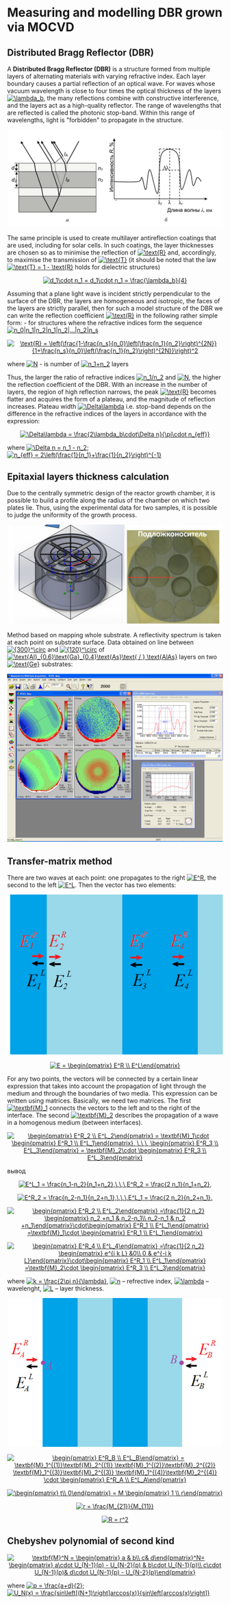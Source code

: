 # Measuring and modelling DBR grown via MOCVD 

 ## Distributed Bragg Reflector (DBR)

 A **Distributed Bragg Reflector (DBR)** is a structure formed from multiple layers of alternating materials with varying refractive index. Each layer boundary causes a partial reflection of an optical wave. For waves whose vacuum wavelength is close to four times the optical thickness of the layers <a href="https://www.codecogs.com/eqnedit.php?latex=\inline&space;\lambda_b" target="_blank"><img src="https://latex.codecogs.com/svg.latex?\inline&space;\lambda_b" title="\lambda_b" /></a>, the many reflections combine with constructive interference, and the layers act as a high-quality reflector. The range of wavelengths that are reflected is called the photonic stop-band. Within this range of wavelengths, light is "forbidden" to propagate in the structure.

 ![Reflection of light in a DBR](img/dbr.png)

 The same principle is used to create multilayer antireflection coatings that are used, including for solar cells. In such coatings, the layer thicknesses are chosen so as to minimise the reflection of <a href="https://www.codecogs.com/eqnedit.php?latex=\inline&space;\text{R}" target="_blank"><img src="https://latex.codecogs.com/svg.latex?\inline&space;\text{R}" title="\text{R}" /></a> and, accordingly, to maximise the transmission of <a href="https://www.codecogs.com/eqnedit.php?latex=\inline&space;\text{T}" target="_blank"><img src="https://latex.codecogs.com/svg.latex?\inline&space;\text{T}" title="\text{T}" /></a> (it should be noted that the law <a href="https://www.codecogs.com/eqnedit.php?latex=\inline&space;\text{T}&space;=&space;1&space;-&space;\text{R}" target="_blank"><img src="https://latex.codecogs.com/svg.latex?\inline&space;\text{T}&space;=&space;1&space;-&space;\text{R}" title="\text{T} = 1 - \text{R}" /></a> holds for dielectric structures)

<p align="center">
<a href="https://www.codecogs.com/eqnedit.php?latex=d_1\cdot&space;n_1&space;=&space;d_1\cdot&space;n_1&space;=&space;\frac{\lambda_b}{4}" target="_blank"><img src="https://latex.codecogs.com/svg.latex?d_1\cdot&space;n_1&space;=&space;d_1\cdot&space;n_1&space;=&space;\frac{\lambda_b}{4}" title="d_1\cdot n_1 = d_1\cdot n_1 = \frac{\lambda_b}{4}" /></a>
</p>

 Assuming that a plane light wave is incident strictly perpendicular to the surface of the DBR, the layers are homogeneous and isotropic, the faces of the layers are strictly parallel, then for such a model structure of the DBR we can write the reflection coefficient <a href="https://www.codecogs.com/eqnedit.php?latex=\inline&space;\text{R}" target="_blank"><img src="https://latex.codecogs.com/svg.latex?\inline&space;\text{R}" title="\text{R}" /></a> in the following rather simple form: - for structures where the refractive indices form the sequence <a href="https://www.codecogs.com/eqnedit.php?latex=\inline&space;n_0|n_1|n_2|n_1|n_2|...|n_2|n_s" target="_blank"><img src="https://latex.codecogs.com/svg.latex?\inline&space;n_0|n_1|n_2|n_1|n_2|...|n_2|n_s" title="n_0|n_1|n_2|n_1|n_2|...|n_2|n_s" /></a>

<p align="center">
<a href="https://www.codecogs.com/eqnedit.php?latex=\inline&space;\text{R}&space;=&space;\left(\frac{1-\frac{n_s}{n_0}\left(\frac{n_1}{n_2}\right)^{2N}}{1&plus;\frac{n_s}{n_0}\left(\frac{n_1}{n_2}\right)^{2N}}\right)^2" target="_blank"><img src="https://latex.codecogs.com/svg.latex?\inline&space;\text{R}&space;=&space;\left(\frac{1-\frac{n_s}{n_0}\left(\frac{n_1}{n_2}\right)^{2N}}{1&plus;\frac{n_s}{n_0}\left(\frac{n_1}{n_2}\right)^{2N}}\right)^2" title="\text{R} = \left(\frac{1-\frac{n_s}{n_0}\left(\frac{n_1}{n_2}\right)^{2N}}{1+\frac{n_s}{n_0}\left(\frac{n_1}{n_2}\right)^{2N}}\right)^2" /></a>
 </p>

 where <a href="https://www.codecogs.com/eqnedit.php?latex=\inline&space;N" target="_blank"><img src="https://latex.codecogs.com/svg.latex?\inline&space;N" title="N" /></a> - is number of <a href="https://www.codecogs.com/eqnedit.php?latex=\inline&space;n_1&plus;n_2" target="_blank"><img src="https://latex.codecogs.com/svg.latex?\inline&space;n_1&plus;n_2" title="n_1+n_2" /></a> layers

Thus, the larger the ratio of refractive indices <a href="https://www.codecogs.com/eqnedit.php?latex=\inline&space;n_1/n_2" target="_blank"><img src="https://latex.codecogs.com/svg.latex?\inline&space;n_1/n_2" title="n_1/n_2" /></a> and <a href="https://www.codecogs.com/eqnedit.php?latex=\inline&space;N" target="_blank"><img src="https://latex.codecogs.com/svg.latex?\inline&space;N" title="N" /></a>, the higher the reflection coefficient of the DBR. With an increase in the number of layers, the region of high reflection narrows, the peak <a href="https://www.codecogs.com/eqnedit.php?latex=\inline&space;\text{R}" target="_blank"><img src="https://latex.codecogs.com/svg.latex?\inline&space;\text{R}" title="\text{R}" /></a> becomes flatter and acquires the form of a plateau, and the magnitude of reflection increases. Plateau width <a href="https://www.codecogs.com/eqnedit.php?latex=\inline&space;\Delta\lambda" target="_blank"><img src="https://latex.codecogs.com/svg.latex?\inline&space;\Delta\lambda" title="\Delta\lambda" /></a> i.e. stop-band depends on the difference in the refractive indices of the layers in accordance with the expression:

<p align="center">
 <a href="https://www.codecogs.com/eqnedit.php?latex=\inline&space;\Delta\lambda&space;=&space;\frac{2\lambda_b\cdot\Delta&space;n}{\pi\cdot&space;n_{eff}}" target="_blank"><img src="https://latex.codecogs.com/svg.latex?\inline&space;\Delta\lambda&space;=&space;\frac{2\lambda_b\cdot\Delta&space;n}{\pi\cdot&space;n_{eff}}" title="\Delta\lambda = \frac{2\lambda_b\cdot\Delta n}{\pi\cdot n_{eff}}" /></a>
 </p>

 where <a href="https://www.codecogs.com/eqnedit.php?latex=\inline&space;\Delta&space;n&space;=&space;n_1&space;-&space;n_2" target="_blank"><img src="https://latex.codecogs.com/svg.latex?\inline&space;\Delta&space;n&space;=&space;n_1&space;-&space;n_2" title="\Delta n = n_1 - n_2" /></a>; <a href="https://www.codecogs.com/eqnedit.php?latex=\inline&space;n_{eff}&space;=&space;2\left(\frac{1}{n_1}&plus;\frac{1}{n_2}\right)^{-1}" target="_blank"><img src="https://latex.codecogs.com/svg.latex?\inline&space;n_{eff}&space;=&space;2\left(\frac{1}{n_1}&plus;\frac{1}{n_2}\right)^{-1}" title="n_{eff} = 2\left(\frac{1}{n_1}+\frac{1}{n_2}\right)^{-1}" /></a>

 ## Epitaxial layers thickness calculation

Due to the centrally symmetric design of the reactor growth chamber, it is possible to build a profile along the radius of the chamber on which two plates lie. Thus, using the experimental data for two samples, it is possible to judge the uniformity of the growth process.

![](img/epitaxy_chamber.png)

Method based on mapping whole substrate. A reflectivity spectrum is taken at each point on substrate surface. Data obtained on line between <a href="https://www.codecogs.com/eqnedit.php?latex=\inline&space;{300}^\circ" target="_blank"><img src="https://latex.codecogs.com/svg.latex?\inline&space;{300}^\circ" title="{300}^\circ" /></a> and <a href="https://www.codecogs.com/eqnedit.php?latex=\inline&space;{120}^\circ" target="_blank"><img src="https://latex.codecogs.com/svg.latex?\inline&space;{120}^\circ" title="{120}^\circ" /></a> of <a href="https://www.codecogs.com/eqnedit.php?latex=\inline&space;\text{Al}_{0.6}\text{Ga}_{0.4}\text{As}\text{&space;/&space;}&space;\text{AlAs}" target="_blank"><img src="https://latex.codecogs.com/svg.latex?\inline&space;\text{Al}_{0.6}\text{Ga}_{0.4}\text{As}\text{&space;/&space;}&space;\text{AlAs}" title="\text{Al}_{0.6}\text{Ga}_{0.4}\text{As}\text{ / } \text{AlAs}" /></a> layers on two <a href="https://www.codecogs.com/eqnedit.php?latex=\inline&space;\text{Ge}" target="_blank"><img src="https://latex.codecogs.com/svg.latex?\inline&space;\text{Ge}" title="\text{Ge}" /></a> substrates:

![](M1/M1_1.bmp)

## Transfer-matrix method

There are two waves at each point: one propagates to the right <a href="https://www.codecogs.com/eqnedit.php?latex=\inline&space;E^R" target="_blank"><img src="https://latex.codecogs.com/svg.latex?\inline&space;E^R" title="E^R" /></a>, the second to the left <a href="https://www.codecogs.com/eqnedit.php?latex=\inline&space;E^L" target="_blank"><img src="https://latex.codecogs.com/svg.latex?\inline&space;E^L" title="E^L" /></a>. Then the vector has two elements:

![](img/layers.png)

<p align="center">
<a href="https://www.codecogs.com/eqnedit.php?latex=\inline&space;E&space;=&space;\begin{pmatrix}&space;E^R&space;\\&space;E^L\end{pmatrix}" target="_blank"><img src="https://latex.codecogs.com/svg.latex?\inline&space;E&space;=&space;\begin{pmatrix}&space;E^R&space;\\&space;E^L\end{pmatrix}" title="E = \begin{pmatrix} E^R \\ E^L\end{pmatrix}" /></a>
</p>

For any two points, the vectors will be connected by a certain linear expression that takes into account the propagation of light through the medium and through the boundaries of two media. This expression can be written using matrices. Basically, we need two matrices. The first <a href="https://www.codecogs.com/eqnedit.php?latex=\inline&space;\textbf{M}_1" target="_blank"><img src="https://latex.codecogs.com/svg.latex?\inline&space;\textbf{M}_1" title="\textbf{M}_1" /></a> connects the vectors to the left and to the right of the interface. The second <a href="https://www.codecogs.com/eqnedit.php?latex=\inline&space;\textbf{M}_2" target="_blank"><img src="https://latex.codecogs.com/svg.latex?\inline&space;\textbf{M}_2" title="\textbf{M}_2" /></a> describes the propagation of a wave in a homogenous medium (between interfaces).

<p align="center">
<a href="https://www.codecogs.com/eqnedit.php?latex=\inline&space;\begin{pmatrix}&space;E^R_2&space;\\&space;E^L_2\end{pmatrix}&space;=&space;\textbf{M}_1\cdot&space;\begin{pmatrix}&space;E^R_1&space;\\&space;E^L_1\end{pmatrix},&space;\,\,\,&space;\begin{pmatrix}&space;E^R_3&space;\\&space;E^L_3\end{pmatrix}&space;=&space;\textbf{M}_2\cdot&space;\begin{pmatrix}&space;E^R_3&space;\\&space;E^L_3\end{pmatrix}" target="_blank"><img src="https://latex.codecogs.com/svg.latex?\inline&space;\begin{pmatrix}&space;E^R_2&space;\\&space;E^L_2\end{pmatrix}&space;=&space;\textbf{M}_1\cdot&space;\begin{pmatrix}&space;E^R_1&space;\\&space;E^L_1\end{pmatrix},&space;\,\,\,&space;\begin{pmatrix}&space;E^R_3&space;\\&space;E^L_3\end{pmatrix}&space;=&space;\textbf{M}_2\cdot&space;\begin{pmatrix}&space;E^R_3&space;\\&space;E^L_3\end{pmatrix}" title="\begin{pmatrix} E^R_2 \\ E^L_2\end{pmatrix} = \textbf{M}_1\cdot \begin{pmatrix} E^R_1 \\ E^L_1\end{pmatrix}, \,\,\, \begin{pmatrix} E^R_3 \\ E^L_3\end{pmatrix} = \textbf{M}_2\cdot \begin{pmatrix} E^R_3 \\ E^L_3\end{pmatrix}" /></a>
</p>

вывод
<p align="center">
<a href="https://www.codecogs.com/eqnedit.php?latex=E^L_1&space;=&space;\frac{n_1-n_2}{n_1&plus;n_2},\,\,\,E^R_2&space;=&space;\frac{2&space;n_1}{n_1&plus;n_2}," target="_blank"><img src="https://latex.codecogs.com/svg.latex?E^L_1&space;=&space;\frac{n_1-n_2}{n_1&plus;n_2},\,\,\,E^R_2&space;=&space;\frac{2&space;n_1}{n_1&plus;n_2}," title="E^L_1 = \frac{n_1-n_2}{n_1+n_2},\,\,\,E^R_2 = \frac{2 n_1}{n_1+n_2}," /></a>
</p>

<p align="center">
<a href="https://www.codecogs.com/eqnedit.php?latex=E^R_2&space;=&space;\frac{n_2-n_1}{n_2&plus;n_1},\,\,\,E^L_1&space;=&space;\frac{2&space;n_2}{n_2&plus;n_1}." target="_blank"><img src="https://latex.codecogs.com/svg.latex?E^R_2&space;=&space;\frac{n_2-n_1}{n_2&plus;n_1},\,\,\,E^L_1&space;=&space;\frac{2&space;n_2}{n_2&plus;n_1}." title="E^R_2 = \frac{n_2-n_1}{n_2+n_1},\,\,\,E^L_1 = \frac{2 n_2}{n_2+n_1}." /></a>
</p>

<p align="center">
<a href="https://www.codecogs.com/eqnedit.php?latex=\begin{pmatrix}&space;E^R_2&space;\\&space;E^L_2\end{pmatrix}&space;=\frac{1}{2&space;n_2}&space;\begin{pmatrix}&space;n_2&space;&plus;n_1&space;&&space;n_2-n_1\\&space;n_2-n_1&space;&&space;n_2&space;&plus;n_1\end{pmatrix}\cdot\begin{pmatrix}&space;E^R_1&space;\\&space;E^L_1\end{pmatrix}&space;=\textbf{M}_1\cdot&space;\begin{pmatrix}&space;E^R_1&space;\\&space;E^L_1\end{pmatrix}" target="_blank"><img src="https://latex.codecogs.com/svg.latex?\begin{pmatrix}&space;E^R_2&space;\\&space;E^L_2\end{pmatrix}&space;=\frac{1}{2&space;n_2}&space;\begin{pmatrix}&space;n_2&space;&plus;n_1&space;&&space;n_2-n_1\\&space;n_2-n_1&space;&&space;n_2&space;&plus;n_1\end{pmatrix}\cdot\begin{pmatrix}&space;E^R_1&space;\\&space;E^L_1\end{pmatrix}&space;=\textbf{M}_1\cdot&space;\begin{pmatrix}&space;E^R_1&space;\\&space;E^L_1\end{pmatrix}" title="\begin{pmatrix} E^R_2 \\ E^L_2\end{pmatrix} =\frac{1}{2 n_2} \begin{pmatrix} n_2 +n_1 & n_2-n_1\\ n_2-n_1 & n_2 +n_1\end{pmatrix}\cdot\begin{pmatrix} E^R_1 \\ E^L_1\end{pmatrix} =\textbf{M}_1\cdot \begin{pmatrix} E^R_1 \\ E^L_1\end{pmatrix}" /></a>
</p>

<p align="center">
<a href="https://www.codecogs.com/eqnedit.php?latex=\begin{pmatrix}&space;E^R_4&space;\\&space;E^L_4\end{pmatrix}&space;=\frac{1}{2&space;n_2}&space;\begin{pmatrix}&space;e^{i&space;k&space;L}&space;&0\\&space;0&space;&&space;e^{-i&space;k&space;L}\end{pmatrix}\cdot\begin{pmatrix}&space;E^R_1&space;\\&space;E^L_1\end{pmatrix}&space;=\textbf{M}_2\cdot&space;\begin{pmatrix}&space;E^R_3&space;\\&space;E^L_3\end{pmatrix}" target="_blank"><img src="https://latex.codecogs.com/svg.latex?\begin{pmatrix}&space;E^R_4&space;\\&space;E^L_4\end{pmatrix}&space;=\frac{1}{2&space;n_2}&space;\begin{pmatrix}&space;e^{i&space;k&space;L}&space;&0\\&space;0&space;&&space;e^{-i&space;k&space;L}\end{pmatrix}\cdot\begin{pmatrix}&space;E^R_1&space;\\&space;E^L_1\end{pmatrix}&space;=\textbf{M}_2\cdot&space;\begin{pmatrix}&space;E^R_3&space;\\&space;E^L_3\end{pmatrix}" title="\begin{pmatrix} E^R_4 \\ E^L_4\end{pmatrix} =\frac{1}{2 n_2} \begin{pmatrix} e^{i k L} &0\\ 0 & e^{-i k L}\end{pmatrix}\cdot\begin{pmatrix} E^R_1 \\ E^L_1\end{pmatrix} =\textbf{M}_2\cdot \begin{pmatrix} E^R_3 \\ E^L_3\end{pmatrix}" /></a>
</p>
where <a href="https://www.codecogs.com/eqnedit.php?latex=\inline&space;k&space;=&space;\frac{2\pi&space;n}{\lambda}" target="_blank"><img src="https://latex.codecogs.com/svg.latex?\inline&space;k&space;=&space;\frac{2\pi&space;n}{\lambda}" title="k = \frac{2\pi n}{\lambda}" /></a>, <a href="https://www.codecogs.com/eqnedit.php?latex=\inline&space;n" target="_blank"><img src="https://latex.codecogs.com/svg.latex?\inline&space;n" title="n" /></a> – refrective index, <a href="https://www.codecogs.com/eqnedit.php?latex=\inline&space;\lambda" target="_blank"><img src="https://latex.codecogs.com/svg.latex?\inline&space;\lambda" title="\lambda" /></a> – wavelenght, <a href="https://www.codecogs.com/eqnedit.php?latex=\inline&space;L" target="_blank"><img src="https://latex.codecogs.com/svg.latex?\inline&space;L" title="L" /></a> – layer thickness.

![](img/layers2.png)

<p align="center">
<a href="https://www.codecogs.com/eqnedit.php?latex=\begin{pmatrix}&space;E^R_B&space;\\&space;E^L_B\end{pmatrix}&space;=&space;\textbf{M}_1^{(1)}\textbf{M}_2^{(1)}&space;\textbf{M}_1^{(2)}\textbf{M}_2^{(2)}&space;\textbf{M}_1^{(3)}\textbf{M}_2^{(3)}&space;\textbf{M}_1^{(4)}\textbf{M}_2^{(4)}&space;\cdot&space;\begin{pmatrix}&space;E^R_A&space;\\&space;E^L_A\end{pmatrix}" target="_blank"><img src="https://latex.codecogs.com/svg.latex?\begin{pmatrix}&space;E^R_B&space;\\&space;E^L_B\end{pmatrix}&space;=&space;\textbf{M}_1^{(1)}\textbf{M}_2^{(1)}&space;\textbf{M}_1^{(2)}\textbf{M}_2^{(2)}&space;\textbf{M}_1^{(3)}\textbf{M}_2^{(3)}&space;\textbf{M}_1^{(4)}\textbf{M}_2^{(4)}&space;\cdot&space;\begin{pmatrix}&space;E^R_A&space;\\&space;E^L_A\end{pmatrix}" title="\begin{pmatrix} E^R_B \\ E^L_B\end{pmatrix} = \textbf{M}_1^{(1)}\textbf{M}_2^{(1)} \textbf{M}_1^{(2)}\textbf{M}_2^{(2)} \textbf{M}_1^{(3)}\textbf{M}_2^{(3)} \textbf{M}_1^{(4)}\textbf{M}_2^{(4)} \cdot \begin{pmatrix} E^R_A \\ E^L_A\end{pmatrix}" /></a>
</p>

<p align="center">
<a href="https://www.codecogs.com/eqnedit.php?latex=\begin{pmatrix}&space;t\\&space;0\end{pmatrix}&space;=&space;M&space;\begin{pmatrix}&space;1&space;\\&space;r\end{pmatrix}" target="_blank"><img src="https://latex.codecogs.com/svg.latex?\begin{pmatrix}&space;t\\&space;0\end{pmatrix}&space;=&space;M&space;\begin{pmatrix}&space;1&space;\\&space;r\end{pmatrix}" title="\begin{pmatrix} t\\ 0\end{pmatrix} = M \begin{pmatrix} 1 \\ r\end{pmatrix}" /></a>
</p>

<p align="center">
<a href="https://www.codecogs.com/eqnedit.php?latex=r&space;=&space;\frac{M_{21}}{M_{11}}" target="_blank"><img src="https://latex.codecogs.com/svg.latex?r&space;=&space;\frac{M_{21}}{M_{11}}" title="r = \frac{M_{21}}{M_{11}}" /></a>
</p>

<p align="center">
<a href="https://www.codecogs.com/eqnedit.php?latex=R&space;=&space;r^2" target="_blank"><img src="https://latex.codecogs.com/svg.latex?R&space;=&space;r^2" title="R = r^2" /></a>
</p>

## Chebyshev polynomial of second kind

<p align="center">
<a href="https://www.codecogs.com/eqnedit.php?latex=\textbf{M}^N&space;=&space;\begin{pmatrix}&space;a&space;&&space;b\\&space;c&&space;d\end{pmatrix}^N=&space;\begin{pmatrix}&space;a\cdot&space;U_{N-1}(p)&space;-&space;U_{N-2}(p)&space;&&space;b\cdot&space;U_{N-1}(p)\\&space;c\cdot&space;U_{N-1}(p)&&space;d\cdot&space;U_{N-1}(p)&space;-&space;U_{N-2}(p)\end{pmatrix}" target="_blank"><img src="https://latex.codecogs.com/svg.latex?\textbf{M}^N&space;=&space;\begin{pmatrix}&space;a&space;&&space;b\\&space;c&&space;d\end{pmatrix}^N=&space;\begin{pmatrix}&space;a\cdot&space;U_{N-1}(p)&space;-&space;U_{N-2}(p)&space;&&space;b\cdot&space;U_{N-1}(p)\\&space;c\cdot&space;U_{N-1}(p)&&space;d\cdot&space;U_{N-1}(p)&space;-&space;U_{N-2}(p)\end{pmatrix}" title="\textbf{M}^N = \begin{pmatrix} a & b\\ c& d\end{pmatrix}^N= \begin{pmatrix} a\cdot U_{N-1}(p) - U_{N-2}(p) & b\cdot U_{N-1}(p)\\ c\cdot U_{N-1}(p)& d\cdot U_{N-1}(p) - U_{N-2}(p)\end{pmatrix}" /></a>
</p>
where <a href="https://www.codecogs.com/eqnedit.php?latex=\inline&space;p&space;=&space;\frac{a&plus;d}{2}" target="_blank"><img src="https://latex.codecogs.com/svg.latex?\inline&space;p&space;=&space;\frac{a&plus;d}{2}" title="p = \frac{a+d}{2}" /></a>; <a href="https://www.codecogs.com/eqnedit.php?latex=\inline&space;U_N(x)&space;=&space;\frac{sin\left[(N&plus;1)\right]arccos(x)}{sin\left[arccos(x)\right]}" target="_blank"><img src="https://latex.codecogs.com/svg.latex?\inline&space;U_N(x)&space;=&space;\frac{sin\left[(N&plus;1)\right]arccos(x)}{sin\left[arccos(x)\right]}" title="U_N(x) = \frac{sin\left[(N+1)\right]arccos(x)}{sin\left[arccos(x)\right]}" /></a>
